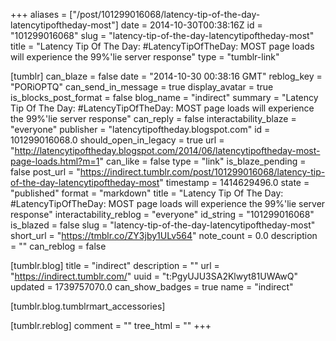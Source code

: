 +++
aliases = ["/post/101299016068/latency-tip-of-the-day-latencytipoftheday-most"]
date = 2014-10-30T00:38:16Z
id = "101299016068"
slug = "latency-tip-of-the-day-latencytipoftheday-most"
title = "Latency Tip Of The Day: #LatencyTipOfTheDay: MOST page loads will experience the 99%'lie server response"
type = "tumblr-link"

[tumblr]
can_blaze = false
date = "2014-10-30 00:38:16 GMT"
reblog_key = "PORiOPTQ"
can_send_in_message = true
display_avatar = true
is_blocks_post_format = false
blog_name = "indirect"
summary = "Latency Tip Of The Day: #LatencyTipOfTheDay: MOST page loads will experience the 99%'lie server response"
can_reply = false
interactability_blaze = "everyone"
publisher = "latencytipoftheday.blogspot.com"
id = 101299016068.0
should_open_in_legacy = true
url = "http://latencytipoftheday.blogspot.com/2014/06/latencytipoftheday-most-page-loads.html?m=1"
can_like = false
type = "link"
is_blaze_pending = false
post_url = "https://indirect.tumblr.com/post/101299016068/latency-tip-of-the-day-latencytipoftheday-most"
timestamp = 1414629496.0
state = "published"
format = "markdown"
title = "Latency Tip Of The Day: #LatencyTipOfTheDay: MOST page loads will experience the 99%'lie server response"
interactability_reblog = "everyone"
id_string = "101299016068"
is_blazed = false
slug = "latency-tip-of-the-day-latencytipoftheday-most"
short_url = "https://tmblr.co/ZY3jby1ULv564"
note_count = 0.0
description = ""
can_reblog = false

[tumblr.blog]
title = "indirect"
description = ""
url = "https://indirect.tumblr.com/"
uuid = "t:PgyUJU3SA2Klwyt81UWAwQ"
updated = 1739757070.0
can_show_badges = true
name = "indirect"

[tumblr.blog.tumblrmart_accessories]

[tumblr.reblog]
comment = ""
tree_html = ""
+++
